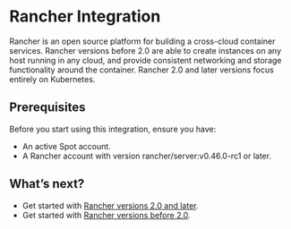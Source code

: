 # Rancher Integration

Rancher is an open source platform for building a cross-cloud container services. Rancher versions before 2.0 are able to create instances on any host running in any cloud, and provide consistent networking and storage functionality around the container. Rancher 2.0 and later versions focus entirely on Kubernetes.

## Prerequisites
Before you start using this integration, ensure you have:
* An active Spot account.
* A Rancher account with version rancher/server:v0.46.0-rc1 or later.

## What’s next?
* Get started with [Rancher versions 2.0 and later](elastigroup/tools-integrations/rancher/rancher-versions-20-and-later.md).
* Get started with [Rancher versions before 2.0](elastigroup/tools-integrations/rancher/rancher-versions-before-20.md).
